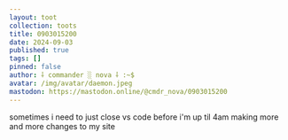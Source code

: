 ```yaml
---
layout: toot
collection: toots
title: 0903015200
date: 2024-09-03
published: true
tags: []
pinned: false
author: ⸸ commander ░ nova ⸸ :~$
avatar: /img/avatar/daemon.jpeg
mastodon: https://mastodon.online/@cmdr_nova/0903015200
---
```


sometimes i need to just close vs code before i'm up til 4am making more and more changes to my site
